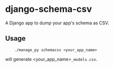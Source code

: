 django-schema-csv
=================

A Django app to dump your app's schema as CSV.

Usage
-----

        ./manage_py schemacsv <your_app_name>

will generate <your_app_name>`_models.csv`.

